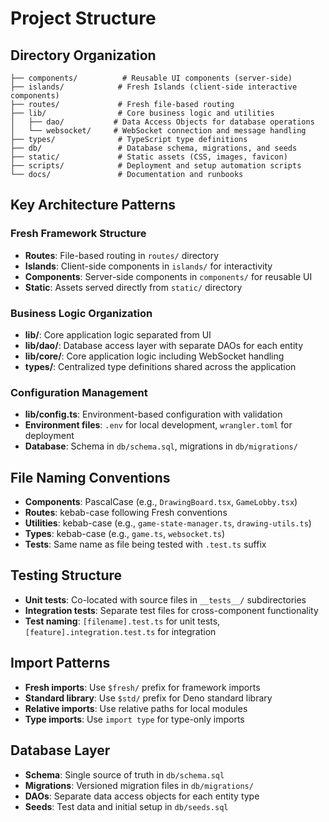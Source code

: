 # Project Structure

## Directory Organization

```
├── components/          # Reusable UI components (server-side)
├── islands/            # Fresh Islands (client-side interactive components)
├── routes/             # Fresh file-based routing
├── lib/                # Core business logic and utilities
│   ├── dao/           # Data Access Objects for database operations
│   └── websocket/     # WebSocket connection and message handling
├── types/              # TypeScript type definitions
├── db/                 # Database schema, migrations, and seeds
├── static/             # Static assets (CSS, images, favicon)
├── scripts/            # Deployment and setup automation scripts
└── docs/               # Documentation and runbooks
```

## Key Architecture Patterns

### Fresh Framework Structure
- **Routes**: File-based routing in `routes/` directory
- **Islands**: Client-side components in `islands/` for interactivity
- **Components**: Server-side components in `components/` for reusable UI
- **Static**: Assets served directly from `static/` directory

### Business Logic Organization
- **lib/**: Core application logic separated from UI
- **lib/dao/**: Database access layer with separate DAOs for each entity
- **lib/core/**: Core application logic including WebSocket handling
- **types/**: Centralized type definitions shared across the application

### Configuration Management
- **lib/config.ts**: Environment-based configuration with validation
- **Environment files**: `.env` for local development, `wrangler.toml` for deployment
- **Database**: Schema in `db/schema.sql`, migrations in `db/migrations/`

## File Naming Conventions
- **Components**: PascalCase (e.g., `DrawingBoard.tsx`, `GameLobby.tsx`)
- **Routes**: kebab-case following Fresh conventions
- **Utilities**: kebab-case (e.g., `game-state-manager.ts`, `drawing-utils.ts`)
- **Types**: kebab-case (e.g., `game.ts`, `websocket.ts`)
- **Tests**: Same name as file being tested with `.test.ts` suffix

## Testing Structure
- **Unit tests**: Co-located with source files in `__tests__/` subdirectories
- **Integration tests**: Separate test files for cross-component functionality
- **Test naming**: `[filename].test.ts` for unit tests, `[feature].integration.test.ts` for integration

## Import Patterns
- **Fresh imports**: Use `$fresh/` prefix for framework imports
- **Standard library**: Use `$std/` prefix for Deno standard library
- **Relative imports**: Use relative paths for local modules
- **Type imports**: Use `import type` for type-only imports

## Database Layer
- **Schema**: Single source of truth in `db/schema.sql`
- **Migrations**: Versioned migration files in `db/migrations/`
- **DAOs**: Separate data access objects for each entity type
- **Seeds**: Test data and initial setup in `db/seeds.sql`